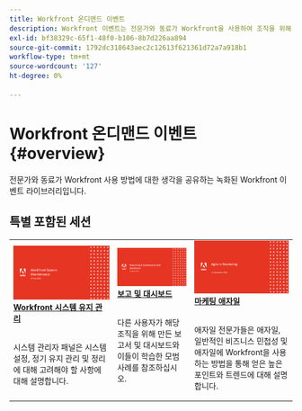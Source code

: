 ```yaml
---
title: Workfront 온디맨드 이벤트
description: Workfront 이벤트는 전문가와 동료가 Workfront을 사용하여 조직을 위해 수행되는 작업을 향상시키는 방법에 대한 생각과 아이디어를 공유한 비디오 라이브러리입니다.
exl-id: bf38329c-65f1-48f0-b106-8b7d226aa894
source-git-commit: 1792dc318643aec2c12613f621361d72a7a918b1
workflow-type: tm+mt
source-wordcount: '127'
ht-degree: 0%

---
```


# Workfront 온디맨드 이벤트 {#overview}

전문가와 동료가 Workfront 사용 방법에 대한 생각을 공유하는 녹화된 Workfront 이벤트 라이브러리입니다.

## 특별 포함된 세션

<table>
  <tr>
   <td>
      <a href="user-groups/workfront-system-maintenance.md">
      <img alt="Workfront 시스템 유지 관리" src="assets/workfront-system-maintenance.png"/>
      </a>
      <div>
         <a href="user-groups/workfront-system-maintenance.md"><strong>Workfront 시스템 유지 관리</strong></a>
<!---         <br/><em>foo</em> -->
      </div>
      <p>
        <br/>
         시스템 관리자 패널은 시스템 설정, 정기 유지 관리 및 정리에 대해 고려해야 할 사항에 대해 설명합니다.
      </p>
    </td>
   <td>
      <a href="user-groups/reporting-and-dashboards.md">
      <img alt="보고 및 대시보드" src="assets/reporting-and-dashboards.png"/>
      </a>
      <div>
         <a href="user-groups/reporting-and-dashboards.md"><strong>보고 및 대시보드</strong></a>
<!---         <br/><em>foo</em> -->
      </div>
      <p>
        <br/>
         다른 사용자가 해당 조직을 위해 만든 보고서 및 대시보드와 이들이 학습한 모범 사례를 참조하십시오.
      </p>
    </td>
   <td>
      <a href="user-groups/agile-in-marketing.md">
      <img alt="마케팅 애자일" src="assets/agile-in-marketing.png"/>
      </a>
      <div>
         <a href="user-groups/agile-in-marketing.md"><strong>마케팅 애자일</strong></a>
<!---         <br/><em>foo</em> -->
      </div>
      <p>
        <br/>
         애자일 전문가들은 애자일, 일반적인 비즈니스 민첩성 및 애자일에 Workfront을 사용하는 방법을 통해 얻은 높은 포인트와 트렌드에 대해 설명합니다.
      </p>
    </td>
  </tr>
</table>
